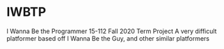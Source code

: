 # IWBTP
I Wanna Be the Programmer <name subject to change>
15-112 Fall 2020 Term Project
A very difficult platformer based off I Wanna Be the Guy, and other similar platformers
